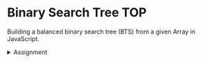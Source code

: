 # Binary Search Tree TOP

Building a balanced binary search tree (BTS) from a given Array in JavaScript.


<details><summary> Assignment</summary>

<h3><a href="#assignment" class="anchor-link">Assignment</a></h3>
<p>You’ll build a balanced BST in this assignment. Do not use duplicate values because they make it more complicated and result in trees that are much harder to balance. Therefore, be sure to always remove duplicate values or check for an existing value before inserting.</p>
<ol>
<li>
<p>Build a <code>Node</code> class / factory.  It should have an attribute for the data it stores as well as its left and right children.</p>
</li>
<li>
<p>Build a <code>Tree</code> class / factory which accepts an array when initialized. The <code>Tree</code> class should have a <code>root</code> attribute which uses the return value of <code>buildTree</code> which you’ll write next.</p>
</li>
<li>
<p>Write a <code>buildTree</code> function which takes an array of data (e.g. [1, 7, 4, 23, 8, 9, 4, 3, 5, 7, 9, 67, 6345, 324]) and turns it into a balanced binary tree full of <code>Node</code> objects appropriately placed (don’t forget to sort and remove duplicates!). The <code>buildTree</code> function should return the level-0 root node.</p>

<p><strong>Tip:</strong> If you would like to visualize your binary search tree, here is a <code>prettyPrint()</code> function that will <code>console.log</code> your tree in a structured format. This function will expect to receive the root of your tree as the value for the <code>node</code> parameter.</p>

<pre class="line-numbers language-javascript" tabindex="0"><code class="language-javascript"><span class="token keyword">const</span> prettyPrint <span class="token operator">=</span> <span class="token punctuation">(</span>node<span class="token punctuation">,</span> prefix <span class="token operator">=</span> <span class="token string">''</span><span class="token punctuation">,</span> isLeft <span class="token operator">=</span> <span class="token boolean">true</span><span class="token punctuation">)</span> <span class="token operator">=&gt;</span> <span class="token punctuation">{</span>
<span class="token keyword">if</span> <span class="token punctuation">(</span>node<span class="token punctuation">.</span>right <span class="token operator">!==</span> <span class="token keyword">null</span><span class="token punctuation">)</span> <span class="token punctuation">{</span>
<span class="token function">prettyPrint</span><span class="token punctuation">(</span>node<span class="token punctuation">.</span>right<span class="token punctuation">,</span> <span class="token template-string"><span class="token template-punctuation string">`</span><span class="token interpolation"><span class="token interpolation-punctuation punctuation">${</span>prefix<span class="token interpolation-punctuation punctuation">}</span></span><span class="token interpolation"><span class="token interpolation-punctuation punctuation">${</span>isLeft <span class="token operator">?</span> <span class="token string">'│   '</span> <span class="token operator">:</span> <span class="token string">'    '</span><span class="token interpolation-punctuation punctuation">}</span></span><span class="token template-punctuation string">`</span></span><span class="token punctuation">,</span> <span class="token boolean">false</span><span class="token punctuation">)</span><span class="token punctuation">;</span>
<span class="token punctuation">}</span>
console<span class="token punctuation">.</span><span class="token function">log</span><span class="token punctuation">(</span><span class="token template-string"><span class="token template-punctuation string">`</span><span class="token interpolation"><span class="token interpolation-punctuation punctuation">${</span>prefix<span class="token interpolation-punctuation punctuation">}</span></span><span class="token interpolation"><span class="token interpolation-punctuation punctuation">${</span>isLeft <span class="token operator">?</span> <span class="token string">'└── '</span> <span class="token operator">:</span> <span class="token string">'┌── '</span><span class="token interpolation-punctuation punctuation">}</span></span><span class="token interpolation"><span class="token interpolation-punctuation punctuation">${</span>node<span class="token punctuation">.</span>data<span class="token interpolation-punctuation punctuation">}</span></span><span class="token template-punctuation string">`</span></span><span class="token punctuation">)</span><span class="token punctuation">;</span>
<span class="token keyword">if</span> <span class="token punctuation">(</span>node<span class="token punctuation">.</span>left <span class="token operator">!==</span> <span class="token keyword">null</span><span class="token punctuation">)</span> <span class="token punctuation">{</span>
<span class="token function">prettyPrint</span><span class="token punctuation">(</span>node<span class="token punctuation">.</span>left<span class="token punctuation">,</span> <span class="token template-string"><span class="token template-punctuation string">`</span><span class="token interpolation"><span class="token interpolation-punctuation punctuation">${</span>prefix<span class="token interpolation-punctuation punctuation">}</span></span><span class="token interpolation"><span class="token interpolation-punctuation punctuation">${</span>isLeft <span class="token operator">?</span> <span class="token string">'    '</span> <span class="token operator">:</span> <span class="token string">'│   '</span><span class="token interpolation-punctuation punctuation">}</span></span><span class="token template-punctuation string">`</span></span><span class="token punctuation">,</span> <span class="token boolean">true</span><span class="token punctuation">)</span><span class="token punctuation">;</span>
<span class="token punctuation">}</span>
<span class="token punctuation">}</span>
<span aria-hidden="true" class="line-numbers-rows"><span></span><span></span><span></span><span></span><span></span><span></span><span></span><span></span><span></span></span></code></pre>
</li>
<li>
<p>Write an <code>insert</code> and <code>delete</code> functions which accepts a value to insert/delete (you’ll have to deal with several cases for delete such as when a node has children or not). If you need additional resources, check out these two articles on <a href="https://www.geeksforgeeks.org/binary-search-tree-set-1-search-and-insertion/?ref=lbp" target="_blank" rel="noopener noreferrer">inserting</a> and <a href="https://www.geeksforgeeks.org/binary-search-tree-set-2-delete/?ref=lbp" target="_blank" rel="noopener noreferrer">deleting</a>, or <a href="https://youtu.be/wcIRPqTR3Kc" target="_blank" rel="noopener noreferrer">this video</a> with several visual examples.</p>
</li>
<li>
<p>Write a <code>find</code> function which accepts a value and returns the node with the given value.</p>
</li>
<li>
<p>Write a <code>levelOrder</code> function which accepts another function as a parameter. <code>levelOrder</code> should traverse the tree in breadth-first level order and provide each node as the argument to the provided function. This function can be implemented using either iteration or recursion (try implementing both!). The method should return an array of values if no function is given. <strong>Tip:</strong> You will want to use an array acting as a queue to keep track of all the child nodes that you have yet to traverse and to add new ones to the list (as you saw in the <a href="https://www.youtube.com/watch?v=86g8jAQug04" target="_blank" rel="noopener noreferrer">video</a>).</p>
</li>
<li>
<p>Write <code>inorder</code>, <code>preorder</code>, and <code>postorder</code> functions that accept a function parameter. Each of these functions should traverse the tree in their respective depth-first order and yield each node to the provided function given as an argument. The functions should return an array of values if no function is given.</p>
</li>
<li>
<p>Write a <code>height</code> function which accepts a node and returns its height. Height is defined as the number of edges in longest path from a given node to a leaf node.</p>
</li>
<li>
<p>Write a <code>depth</code> function which accepts a node and returns its depth. Depth is defined as the number of edges in path from a given node to the tree’s root node.</p>
</li>
<li>
<p>Write a <code>isBalanced</code> function which checks if the tree is balanced. A balanced tree is one where the difference between heights of left subtree and right subtree of every node is not more than 1.</p>
</li>
<li>
<p>Write a <code>rebalance</code> function which rebalances an unbalanced tree. <strong>Tip:</strong> You’ll want to use a traversal method to provide a new array to the <code>buildTree</code> function.</p>
</li>
</ol>

<h4 id="tie-it-all-together">Tie it all together</h4>
<p>Write a simple driver script that does the following:</p>

<ol>
<li>Create a binary search tree from an array of random numbers. You can create a function if you want that returns an array of random numbers each time you call it.</li>
<li>Confirm that the tree is balanced by calling <code>isBalanced</code></li>
<li>Print out all elements in level, pre, post, and in order</li>
<li>Unbalance the tree by adding several numbers &gt; 100</li>
<li>Confirm that the tree is unbalanced by calling <code>isBalanced</code></li>
<li>Balance the tree by calling <code>rebalance</code></li>
<li>Confirm that the tree is balanced by calling <code>isBalanced</code></li>
<li>Print out all elements in level, pre, post, and in order</li>
</ol>


